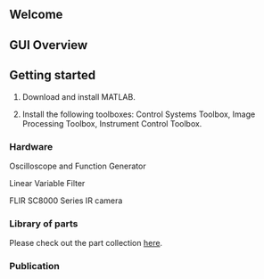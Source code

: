---
---

## Welcome


## GUI Overview

<div id = "viewerContainer">
</div>

## Getting started

1. Download and install MATLAB.

2. Install the following toolboxes: Control Systems Toolbox, Image Processing Toolbox, Instrument Control Toolbox.


### Hardware
Oscilloscope and Function Generator

Linear Variable Filter

FLIR SC8000 Series IR camera


### Library of parts

Please check out the part collection [here](https://github.com/dbombara/reliability_test/wiki).

### Publication
